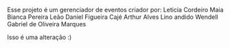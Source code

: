 Esse projeto é um gerenciador de eventos criador por:
Leticia Cordeiro Maia
Bianca Pereira Leão
Daniel Figueira Cajé
Arthur Alves Lino andido
Wendell Gabriel de Oliveira Marques


Isso é uma alteração :)